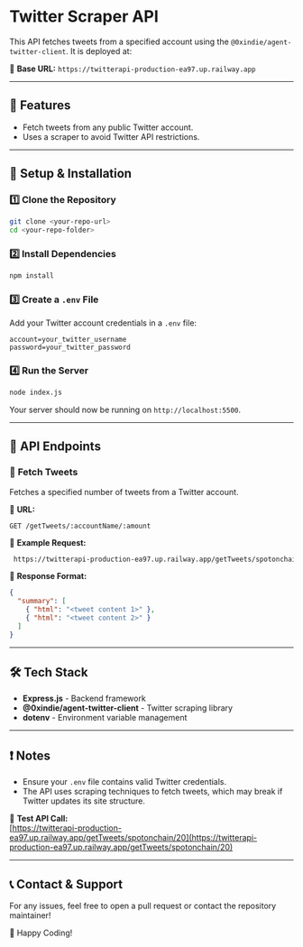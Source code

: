 # Twitter Scraper API

This API fetches tweets from a specified account using the `@0xindie/agent-twitter-client`. It is deployed at:

🚀 **Base URL:** `https://twitterapi-production-ea97.up.railway.app`

---

## 📌 Features
- Fetch tweets from any public Twitter account.
- Uses a scraper to avoid Twitter API restrictions.

---

## 🚀 Setup & Installation

### 1️⃣ **Clone the Repository**
```sh
git clone <your-repo-url>
cd <your-repo-folder>
```

### 2️⃣ **Install Dependencies**
```sh
npm install
```

### 3️⃣ **Create a `.env` File**
Add your Twitter account credentials in a `.env` file:
```env
account=your_twitter_username
password=your_twitter_password
```

### 4️⃣ **Run the Server**
```sh
node index.js
```

Your server should now be running on `http://localhost:5500`.

---

## 📡 API Endpoints

### 🔹 **Fetch Tweets**
Fetches a specified number of tweets from a Twitter account.

📌 **URL:**
```
GET /getTweets/:accountName/:amount
```

📌 **Example Request:**
```sh
 https://twitterapi-production-ea97.up.railway.app/getTweets/spotonchain/20
```

📌 **Response Format:**
```json
{
  "summary": [
    { "html": "<tweet content 1>" },
    { "html": "<tweet content 2>" }
  ]
}
```

---

## 🛠️ Tech Stack
- **Express.js** - Backend framework
- **@0xindie/agent-twitter-client** - Twitter scraping library
- **dotenv** - Environment variable management

---

## ❗ Notes
- Ensure your `.env` file contains valid Twitter credentials.
- The API uses scraping techniques to fetch tweets, which may break if Twitter updates its site structure.

📌 **Test API Call:**  
[https://twitterapi-production-ea97.up.railway.app/getTweets/spotonchain/20](https://twitterapi-production-ea97.up.railway.app/getTweets/spotonchain/20)

---

## 📞 Contact & Support
For any issues, feel free to open a pull request or contact the repository maintainer!

🚀 Happy Coding!
